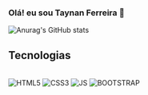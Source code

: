 ### Olá! eu sou Taynan Ferreira 🖖

<div>
 
  ![Anurag's GitHub stats](https://github-readme-stats.vercel.app/api?username=anuraghazra&show_icons=true&theme=tokyonight)
</div>
  
## Tecnologias
<div style="display: inline-block"></br>
  <img alt="HTML5" src="https://img.shields.io/badge/HTML5-E34F26?style=for-the-badge&logo=html5&logoColor=white"/>
  <img alt="CSS3" src="https://img.shields.io/badge/CSS3-1572B6?style=for-the-badge&logo=css3&logoColor=white"/>
  <img alt="JS" src="https://img.shields.io/badge/JavaScript-F7DF1E?style=for-the-badge&logo=javascript&logoColor=black"/>
  <img alt="BOOTSTRAP" src="https://img.shields.io/badge/Bootstrap-563D7C?style=for-the-badge&logo=bootstrap&logoColor=white"/>
</div>
